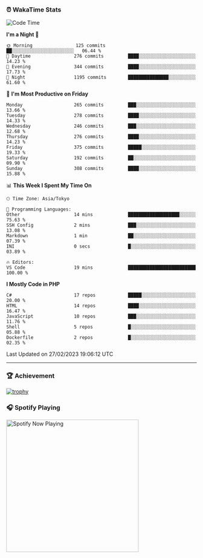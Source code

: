 ### ⏰ WakaTime Stats


<!--START_SECTION:waka-->
![Code Time](http://img.shields.io/badge/Code%20Time-512%20hrs%2041%20mins-blue)

**I'm a Night 🦉** 

```text
🌞 Morning                125 commits         ██░░░░░░░░░░░░░░░░░░░░░░░   06.44 % 
🌆 Daytime                276 commits         ████░░░░░░░░░░░░░░░░░░░░░   14.23 % 
🌃 Evening                344 commits         ████░░░░░░░░░░░░░░░░░░░░░   17.73 % 
🌙 Night                  1195 commits        ███████████████░░░░░░░░░░   61.60 % 
```
📅 **I'm Most Productive on Friday** 

```text
Monday                   265 commits         ███░░░░░░░░░░░░░░░░░░░░░░   13.66 % 
Tuesday                  278 commits         ████░░░░░░░░░░░░░░░░░░░░░   14.33 % 
Wednesday                246 commits         ███░░░░░░░░░░░░░░░░░░░░░░   12.68 % 
Thursday                 276 commits         ████░░░░░░░░░░░░░░░░░░░░░   14.23 % 
Friday                   375 commits         █████░░░░░░░░░░░░░░░░░░░░   19.33 % 
Saturday                 192 commits         ██░░░░░░░░░░░░░░░░░░░░░░░   09.90 % 
Sunday                   308 commits         ████░░░░░░░░░░░░░░░░░░░░░   15.88 % 
```


📊 **This Week I Spent My Time On** 

```text
🕑︎ Time Zone: Asia/Tokyo

💬 Programming Languages: 
Other                    14 mins             ███████████████████░░░░░░   75.63 % 
SSH Config               2 mins              ███░░░░░░░░░░░░░░░░░░░░░░   13.08 % 
Markdown                 1 min               ██░░░░░░░░░░░░░░░░░░░░░░░   07.39 % 
INI                      0 secs              █░░░░░░░░░░░░░░░░░░░░░░░░   03.89 % 

🔥 Editors: 
VS Code                  19 mins             █████████████████████████   100.00 % 
```

**I Mostly Code in PHP** 

```text
C#                       17 repos            █████░░░░░░░░░░░░░░░░░░░░   20.00 % 
HTML                     14 repos            ████░░░░░░░░░░░░░░░░░░░░░   16.47 % 
JavaScript               10 repos            ███░░░░░░░░░░░░░░░░░░░░░░   11.76 % 
Shell                    5 repos             █░░░░░░░░░░░░░░░░░░░░░░░░   05.88 % 
Dockerfile               2 repos             █░░░░░░░░░░░░░░░░░░░░░░░░   02.35 % 
```




 Last Updated on 27/02/2023 19:06:12 UTC
<!--END_SECTION:waka-->

---

### 🏆 Achievement

[![trophy](https://github-profile-trophy.vercel.app/?username=Slime-hatena&theme=flat&no-bg=true&no-frame=true&column=8)](https://github.com/ryo-ma/github-profile-trophy)

### 🎧 Spotify Playing

[<img src="https://spotify-now-playing-slime-hatena.vercel.app/api/spotify-playing" alt="Spotify Now Playing" width="350" />](https://open.spotify.com/user/slime_hatena)

<!--
**Slime-hatena/Slime-hatena** is a ✨ _special_ ✨ repository because its `README.md` (this file) appears on your GitHub profile.

Here are some ideas to get you started:

- 🔭 I’m currently working on ...
- 🌱 I’m currently learning ...
- 👯 I’m looking to collaborate on ...
- 🤔 I’m looking for help with ...
- 💬 Ask me about ...
- 📫 How to reach me: ...
- 😄 Pronouns: ...
- ⚡ Fun fact: ...
-->
